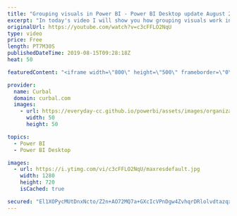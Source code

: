 ```yaml
---
title: "Grouping visuals in Power BI - Power BI Desktop update August 2019"
excerpt: "In today's video I will show you how grouping visuals work in power bi and when it doesn't as well as 2 improvement possibilities for this feature. #curbal #powerweek #powerbi  Power bi desktop update august 2019 Here you can download all the pbix files: https://curbal.com/donwload-center  SUBSCRIBE"
originalUrl: https://youtube.com/watch?v=c3cFFLO2NqU
type: video
price: Free
length: PT7M30S
publishedDateTime: 2019-08-15T09:28:18Z
heat: 50

featuredContent: "<iframe width=\"800\" height=\"500\" frameborder=\"0\" src=\"https://www.youtube.com/embed/c3cFFLO2NqU\" allow=\"accelerometer; autoplay; encrypted-media; gyroscope; picture-in-picture\" allowfullscreen></iframe>"

provider:
  name: Curbal
  domain: curbal.com
  images:
    - url: https://everyday-cc.github.io/powerbi/assets/images/organizations/curbal.com-50x50.jpg
      width: 50
      height: 50

topics:
  - Power BI
  - Power BI Desktop

images:
  - url: https://i.ytimg.com/vi/c3cFFLO2NqU/maxresdefault.jpg
    width: 1280
    height: 720
    isCached: true

secured: "El1XOPycMUtDnxNcto/Z2n+AO72MQ7a+GXcIcVPnDgw4ZvhqrDRlolvdtazqxzq9hJVpQc/e4ebOQTIIo6mtyPzf092DsOTVvPKnl+5lyABmdLIqTl5Z8NtblG7q7QzWW0L+h36ucbN/vXuJg3n11KDKVwNrev4Amp5DSbxilqdw1KcFDBhYM9A12XELCwVuX656rTjWVRztDBFDzB//gkOVXI3wFLyh4CDW7W6wGxsfC3F3db0kwLBMwhkL1YNs8Zp0uvpyQMjcuABaT1q6CKqfU9BWfsJFH/1UPCoPZonWPWLg/T3Lt5coULde+XCKxjXcnBHJkJiXbgdr8ftZi45lrkYpj/PcztHwaNrxQdorIBnc7rn/UXNUP/Rln0ak2juzyxNhcDCiUOOWUhATquG9hmyRXgSz4gkT6K6W8to=;lwBjLfRuimKOo8wteFE8DQ=="
---
```


